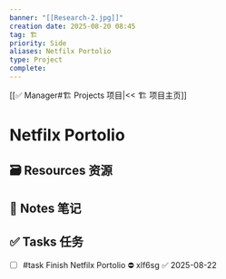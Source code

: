 ```yaml
---
banner: "[[Research-2.jpg]]"
creation date: 2025-08-20 08:45
tag: 🏗️
priority: Side
aliases: Netfilx Portolio
type: Project
complete:
---
```

[[✅ Manager#🏗️ Projects 项目|<< 🏗️ 项目主页]]
# Netfilx Portolio

## 🗃️ Resources 资源


## 📒 Notes 笔记


## ✅  Tasks 任务
- [ ] #task Finish Netfilx Portolio ⛔ xlf6sg ✅ 2025-08-22


